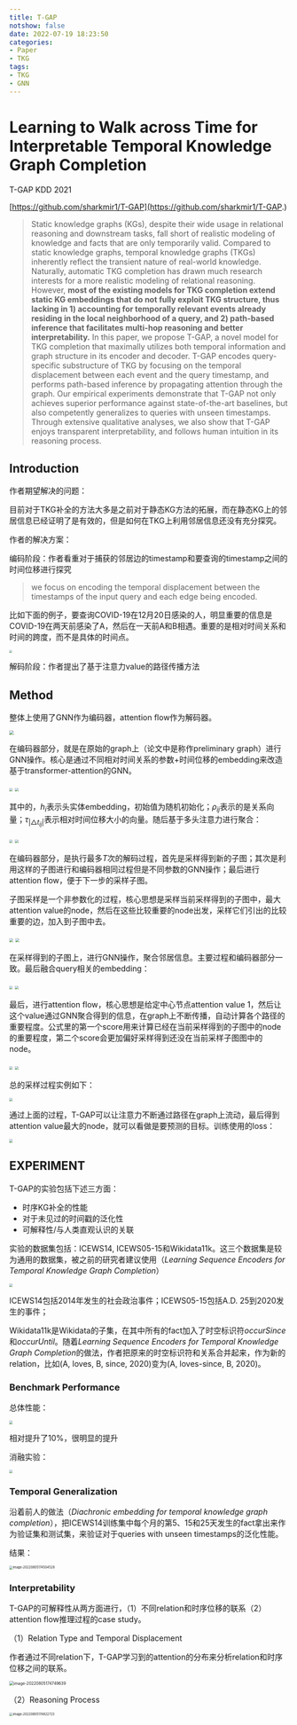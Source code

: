```yaml
---
title: T-GAP
notshow: false
date: 2022-07-19 18:23:50
categories:
- Paper
- TKG
tags:
- TKG
- GNN
---
```


# Learning to Walk across Time for Interpretable Temporal Knowledge Graph Completion

T-GAP KDD 2021

[https://github.com/sharkmir1/T-GAP](https://github.com/sharkmir1/T-GAP.)

> Static knowledge graphs (KGs), despite their wide usage in relational reasoning and downstream tasks, fall short of realistic modeling of knowledge and facts that are only temporarily valid. Compared to static knowledge graphs, temporal knowledge graphs (TKGs) inherently reflect the transient nature of real-world knowledge. Naturally, automatic TKG completion has drawn much research interests for a more realistic modeling of relational reasoning. However, **most of the existing models for TKG completion extend static KG embeddings that do not fully exploit TKG structure, thus lacking in 1) accounting for temporally relevant events already residing in the local neighborhood of a query, and 2) path-based inference that facilitates multi-hop reasoning and better interpretability.** In this paper, we propose T-GAP, a novel model for TKG completion that maximally utilizes both temporal information and graph structure in its encoder and decoder. T-GAP encodes query-specific substructure of TKG by focusing on the temporal displacement between each event and the query timestamp, and performs path-based inference by propagating attention through the graph. Our empirical experiments demonstrate that T-GAP not only achieves superior performance against state-of-the-art baselines, but also competently generalizes to queries with unseen timestamps. Through extensive qualitative analyses, we also show that T-GAP enjoys transparent interpretability, and follows human intuition in its reasoning process.

<!--more-->

## Introduction

作者期望解决的问题：

目前对于TKG补全的方法大多是之前对于静态KG方法的拓展，而在静态KG上的邻居信息已经证明了是有效的，但是如何在TKG上利用邻居信息还没有充分探究。

作者的解决方案：

编码阶段：作者看重对于捕获的邻居边的timestamp和要查询的timestamp之间的时间位移进行探究

> we focus on encoding the temporal displacement between the timestamps of the input query and each edge being encoded.

比如下面的例子，要查询COVID-19在12月20日感染的人，明显重要的信息是COVID-19在两天前感染了A，然后在一天前A和B相遇。重要的是相对时间关系和时间的跨度，而不是具体的时间点。

<img src="https://lxy-blog-pics.oss-cn-beijing.aliyuncs.com/asssets/image-20220719183241840.png" style="zoom:30%;" />



解码阶段：作者提出了基于注意力value的路径传播方法



## Method

整体上使用了GNN作为编码器，attention flow作为解码器。

<img src="https://lxy-blog-pics.oss-cn-beijing.aliyuncs.com/asssets/image-20220721214613250.png" style="zoom:50%;" />

在编码器部分，就是在原始的graph上（论文中是称作preliminary graph）进行GNN操作。核心是通过不同相对时间关系的参数+时间位移的embedding来改造基于transformer-attention的GNN。

<img src="https://lxy-blog-pics.oss-cn-beijing.aliyuncs.com/asssets/image-20220721220641053.png" style="zoom:40%;" />

<img src="https://lxy-blog-pics.oss-cn-beijing.aliyuncs.com/asssets/image-20220721220210975.png" style="zoom:40%;" />

其中的，$h_i$表示头实体embedding，初始值为随机初始化；$\rho_{ij}$表示的是关系向量；$\tau_{|\triangle t_{ij}|}$表示相对时间位移大小的向量。随后基于多头注意力进行聚合：

<img src="https://lxy-blog-pics.oss-cn-beijing.aliyuncs.com/asssets/image-20220721221555351.png" style="zoom:40%;" />

<img src="https://lxy-blog-pics.oss-cn-beijing.aliyuncs.com/asssets/image-20220721221627204.png" style="zoom:40%;" />

在编码器部分，是执行最多$T$次的解码过程，首先是采样得到新的子图；其次是利用这样的子图进行和编码器相同过程但是不同参数的GNN操作；最后进行attention flow，便于下一步的采样子图。

子图采样是一个非参数化的过程，核心思想是采样当前采样得到的子图中，最大attention value的node，然后在这些比较重要的node出发，采样它们引出的比较重要的边，加入到子图中去。

<img src="https://lxy-blog-pics.oss-cn-beijing.aliyuncs.com/asssets/image-20220721222218056.png" style="zoom:45%;" />

<img src="https://lxy-blog-pics.oss-cn-beijing.aliyuncs.com/asssets/image-20220721222236241.png" style="zoom:45%;" />

在采样得到的子图上，进行GNN操作，聚合邻居信息。主要过程和编码器部分一致。最后融合query相关的embedding：

<img src="https://lxy-blog-pics.oss-cn-beijing.aliyuncs.com/asssets/image-20220721222552555.png" style="zoom:40%;" />

<img src="https://lxy-blog-pics.oss-cn-beijing.aliyuncs.com/asssets/image-20220721222618124.png" style="zoom:40%;" />

最后，进行attention flow，核心思想是给定中心节点attention value $1$，然后让这个value通过GNN聚合得到的信息，在graph上不断传播，自动计算各个路径的重要程度。公式里的第一个score用来计算已经在当前采样得到的子图中的node的重要程度，第二个score会更加偏好采样得到还没在当前采样子图图中的node。

<img src="https://lxy-blog-pics.oss-cn-beijing.aliyuncs.com/asssets/image-20220721222945282.png" style="zoom:40%;" />

<img src="https://lxy-blog-pics.oss-cn-beijing.aliyuncs.com/asssets/image-20220721223059254.png" style="zoom:40%;" />

总的采样过程实例如下：

<img src="https://lxy-blog-pics.oss-cn-beijing.aliyuncs.com/asssets/image-20220721223151983.png" style="zoom:40%;" />

通过上面的过程，T-GAP可以让注意力不断通过路径在graph上流动，最后得到attention value最大的node，就可以看做是要预测的目标。训练使用的loss：

<img src="https://lxy-blog-pics.oss-cn-beijing.aliyuncs.com/asssets/image-20220802181917428.png" style="zoom:40%;" />

## EXPERIMENT

T-GAP的实验包括下述三方面：

- 时序KG补全的性能
- 对于未见过的时间戳的泛化性
- 可解释性/与人类直观认识的关联

实验的数据集包括：ICEWS14, ICEWS05-15和Wikidata11k。这三个数据集是较为通用的数据集，被之前的研究者建议使用（*Learning Sequence Encoders for Temporal Knowledge Graph Completion*）

<img src="https://lxy-blog-pics.oss-cn-beijing.aliyuncs.com/asssets/image-20220805173558600.png" style="zoom:40%;" />

ICEWS14包括2014年发生的社会政治事件；ICEWS05-15包括A.D. 25到2020发生的事件；

Wikidata11k是Wikidata的子集，在其中所有的fact加入了时空标识符*occurSince*和*occurUntil*。随着*Learning Sequence Encoders for Temporal Knowledge Graph Completion*的做法，作者把原来的时空标识符和关系合并起来，作为新的relation，比如(A, loves, B, since, 2020)变为(A, loves-since, B, 2020)。

### Benchmark Performance

总体性能：

<img src="https://lxy-blog-pics.oss-cn-beijing.aliyuncs.com/asssets/image-20220805174207341.png" style="zoom:40%;" />

相对提升了10%，很明显的提升

消融实验：

<img src="https://lxy-blog-pics.oss-cn-beijing.aliyuncs.com/asssets/image-20220805174251297.png"  style="zoom:40%;" />

### Temporal Generalization

沿着前人的做法（*Diachronic embedding for temporal knowledge graph completion*），把ICEWS14训练集中每个月的第5、15和25天发生的fact拿出来作为验证集和测试集，来验证对于queries with unseen timestamps的泛化性能。

结果：

<img src="https://lxy-blog-pics.oss-cn-beijing.aliyuncs.com/asssets/image-20220805174504528.png" alt="image-20220805174504528" style="zoom:40%;" />

### Interpretability

T-GAP的可解释性从两方面进行，（1）不同relation和时序位移的联系（2）attention flow推理过程的case study。

（1）Relation Type and Temporal Displacement

作者通过不同relation下，T-GAP学习到的attention的分布来分析relation和时序位移之间的联系。

<img src="https://lxy-blog-pics.oss-cn-beijing.aliyuncs.com/asssets/image-20220805174749639.png" alt="image-20220805174749639" style="zoom:50%;" />

（2）Reasoning Process

<img src="https://lxy-blog-pics.oss-cn-beijing.aliyuncs.com/asssets/image-20220805174822723.png" alt="image-20220805174822723" style="zoom:40%;" />
